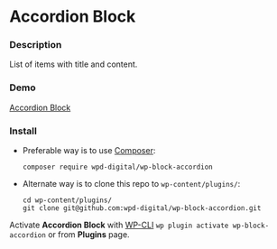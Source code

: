# Accordion Block

### Description

List of items with title and content.

### Demo

[Accordion Block](https://blocks.wpd.digital/accordion-block/)

### Install

- Preferable way is to use [Composer](https://getcomposer.org/):

    ````
    composer require wpd-digital/wp-block-accordion
    ````

- Alternate way is to clone this repo to `wp-content/plugins/`:

    ````
    cd wp-content/plugins/
    git clone git@github.com:wpd-digital/wp-block-accordion.git
    ````

Activate **Accordion Block** with [WP-CLI](https://make.wordpress.org/cli/handbook/)
`wp plugin activate wp-block-accordion` or from **Plugins** page.
